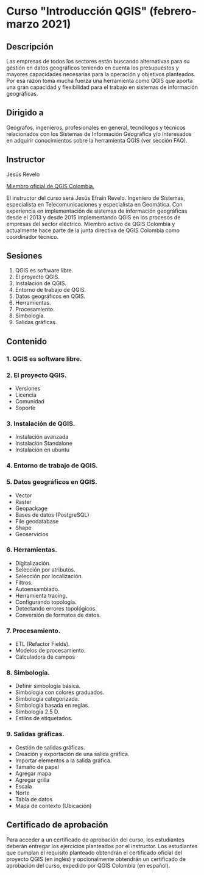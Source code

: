 # Curso "Introducción QGIS" (febrero-marzo 2021)
## Descripción

Las empresas de todos los sectores están buscando alternativas para su gestión en datos geográficos teniendo en cuenta los presupuestos y mayores capacidades necesarias para la operación y objetivos planteados. Por esa razón toma mucha fuerza una herramienta como QGIS que aporta una gran capacidad y flexibilidad para el trabajo en sistemas de información geográficas.

## Dirigido a

Geógrafos, ingenieros, profesionales en general, tecnólogos y técnicos relacionados con los Sistemas de Información Geográfica y/o interesados en adquirir conocimientos sobre la herramienta QGIS (ver sección FAQ).

## Instructor

Jesús Revelo

[Miembro oficial de QGIS Colombia.](https://qgisusers.co/es/miembros/jesus-revelo/) 

El instructor del curso será Jesús Efraín Revelo. Ingeniero de Sistemas, especialista en Telecomunicaciones y especialista en Geomática. Con experiencia en implementación de sistemas de información geográficas desde el 2013 y desde 2015 implementando QGIS en los procesos de empresas del sector eléctrico. Miembro activo de QGIS Colombia y actualmente hace parte de la junta directiva de QGIS Colombia como coordinador técnico.

## Sesiones

1) QGIS es software libre.
2) El proyecto QGIS.
3) Instalación de QGIS.
4) Entorno de trabajo de QGIS.
5) Datos geográficos en QGIS.
6) Herramientas.
7) Procesamiento.
8) Simbología.
9) Salidas gráficas.

## Contenido

### 1. QGIS es software libre.

### 2. El proyecto QGIS.
   
   * Versiones
   * Licencia
   * Comunidad
   * Soporte

### 3. Instalación de QGIS.
   
   * Instalación avanzada
   * Instalación Standalone
   * Instalación en ubuntu

### 4. Entorno de trabajo de QGIS.
   
### 5. Datos geográficos en QGIS.
   
* Vector
* Raster
* Geopackage
* Bases de datos (PostgreSQL)
* File geodatabase
* Shape
* Geoservicios

### 6. Herramientas.

* Digitalización.
* Selección por atributos.
* Selección por localización.
* Filtros.
* Autoensamblado.
* Herramienta tracing.
* Configurando topología.
* Detectando errores topológicos.
* Conversión de formatos de datos.

### 7. Procesamiento.

* ETL (Refactor Fields).
* Modelos de procesamiento.
* Calculadora de campos

### 8. Simbología.
   
* Definir simbología básica.
* Simbología con colores graduados.
* Simbología categorizada.
* Simbología basada en reglas.
* Simbología 2.5 D.
* Estilos de etiquetados.

### 9. Salidas gráficas.

* Gestión de salidas gráficas.
* Creación y exportación de una salida gráfica.
* Importar elementos a la salida gráfica.
* Tamaño de papel
* Agregar mapa
* Agregar grilla
* Escala
* Norte
* Tabla de datos
* Mapa de contexto (Ubicación)

## Certificado de aprobación

Para acceder a un certificado de aprobación del curso, los estudiantes deberán entregar los ejercicios planteados por el instructor. 
Los estudiantes que cumplan el requisito planteado obtendrán el certificado oficial del proyecto QGIS (en inglés) y opcionalmente obtendrán un certificado de aprobación del curso, expedido por QGIS Colombia (en español).
